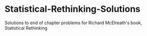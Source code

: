 # Statistical-Rethinking-Solutions
Solutions to end of chapter problems for Richard McElreath's book, Statistical Rethinking
